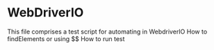 # WebDriverIO
This file comprises a test script for automating in WebdriverIO
How to findElements or using $$
How to run test 
